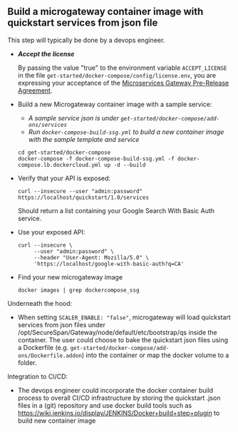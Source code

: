 ## Build a microgateway container image with quickstart services from json file<a name="api-basic-auth"></a>

This step will typically be done by a devops engineer.

- **_Accept the license_**

  By passing the value "true" to the environment variable `ACCEPT_LICENSE` in
  the file `get-started/docker-compose/config/license.env`, you are expressing
  your acceptance of the [Microservices Gateway Pre-Release Agreement](../../LICENSE.md).

- Build a new Microgateway container image with a sample service:

  - _A sample service json is under `get-started/docker-compose/add-ons/services`_ 
  - _Run `docker-compose-build-ssg.yml` to build a new container image with the sample template and service_
  
  ```
  cd get-started/docker-compose
  docker-compose -f docker-compose-build-ssg.yml -f docker-compose.lb.dockercloud.yml up -d --build
  ```
  
- Verify that your API is exposed:

  ```
  curl --insecure --user "admin:password" https://localhost/quickstart/1.0/services
  ```
  Should return a list containing your Google Search With Basic Auth service.

- Use your exposed API:

  ```
  curl --insecure \
       --user "admin:password" \
       --header "User-Agent: Mozilla/5.0" \
       'https://localhost/google-with-basic-auth?q=CA'
  ```
- Find your new microgateway image

  ```
  docker images | grep dockercompose_ssg
  ```

Underneath the hood:

- When setting `SCALER_ENABLE: "false"`, microgateway will load quickstart services from json files under /opt/SecureSpan/Gateway/node/default/etc/bootstrap/qs inside the container. The user could choose to bake the quickstart json files using a Dockerfile (e.g. `get-started/docker-compose/add-ons/Dockerfile.addon`) into the container or map the docker volume to a folder.  

Integration to CI/CD:

- The devops engineer could incorporate the docker container build process to overall CI/CD infrastructure by storing the quickstart .json files in a (git) repository and use docker build tools such as https://wiki.jenkins.io/display/JENKINS/Docker+build+step+plugin to build new container image
